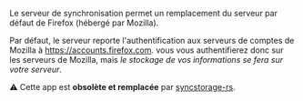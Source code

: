 Le serveur de synchronisation permet un remplacement du serveur par défaut de Firefox (hébergé par Mozilla).

Par défaut, le serveur reporte l'authentification aux serveurs de comptes de Mozilla à https://accounts.firefox.com. vous vous authentifierez donc sur les serveurs de Mozilla, mais _le stockage de vos informations se fera sur votre serveur_.

⚠️ Cette app est **obsolète et remplacée** par [syncstorage-rs](https://apps.yunohost.org/app/syncserver-rs).
